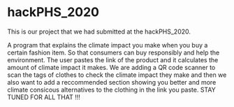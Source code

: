 # hackPHS_2020 
This is our project that we had submitted at the hackPHS_2020.

A program that explains the climate impact you make when you buy a certain fashion item. So that consumers can buy responsibly and help the environment. The user pastes the link of the product and it calculates the amount of climate impact it makes.
We are adding a QR code scanner to scan the tags of clothes to check the climate impact they make and then we also want to add a reccommended section showing you better and more climate consicous alternatives to the clothing in the link you paste.
STAY TUNED FOR ALL THAT !!!
